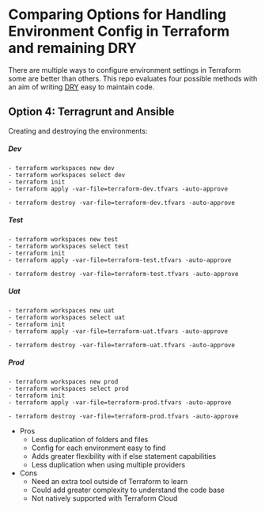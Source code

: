 # Comparing Options for Handling Environment Config in Terraform and remaining DRY

There are multiple ways to configure environment settings in Terraform some are better than others.  This repo evaluates four possible methods with an aim of writing [DRY](https://en.wikipedia.org/wiki/Don%27t_repeat_yourself) easy to maintain code. 


## Option 4: Terragrunt and Ansible

Creating and destroying the environments:


##### Dev 
```
- terraform workspaces new dev
- terraform workspaces select dev
- terraform init
- terraform apply -var-file=terraform-dev.tfvars -auto-approve

- terraform destroy -var-file=terraform-dev.tfvars -auto-approve
```

##### Test
```
- terraform workspaces new test
- terraform workspaces select test
- terraform init
- terraform apply -var-file=terraform-test.tfvars -auto-approve

- terraform destroy -var-file=terraform-test.tfvars -auto-approve
```

##### Uat
```
- terraform workspaces new uat
- terraform workspaces select uat
- terraform init
- terraform apply -var-file=terraform-uat.tfvars -auto-approve

- terraform destroy -var-file=terraform-uat.tfvars -auto-approve
```

##### Prod
```
- terraform workspaces new prod
- terraform workspaces select prod
- terraform init
- terraform apply -var-file=terraform-prod.tfvars -auto-approve

- terraform destroy -var-file=terraform-prod.tfvars -auto-approve
```

- Pros
    - Less duplication of folders and files
    - Config for each environment easy to find
    - Adds greater flexibility with if else statement capabilities
    - Less duplication when using multiple providers
- Cons
    - Need an extra tool outside of Terraform to learn
    - Could add greater complexity to understand the code base
    - Not natively supported with Terraform Cloud
